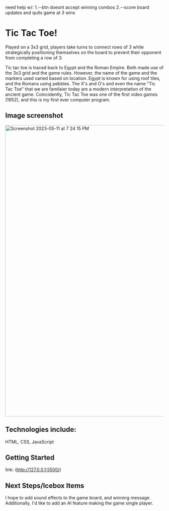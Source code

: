 need help w/:
1.--btn doesnt accept winning combos
2.--score board updates and quits game at 3 wins


# Tic Tac Toe!
Played on a 3x3 grid, players take turns to connect rows of 3 while strategically positioning themselves on the board to prevent their opponent from completing a row of 3. 

Tic tac toe is traced back to Egypt and the Roman Empire. Both made use of the 3x3 grid and the game rules. However, the name of the game and the markers used varied based on location. Egypt is known for using roof tiles, and the Romans using pebbles. The X's and O's and even the name "Tic Tac Toe" that we are familaier today are a modern interpretation of the ancient game. Coincidently, Tic Tac Toe was one of the first video games (1952), and this is my first ever computer program. 

## Image screenshot
<img width="923" alt="Screenshot 2023-05-11 at 7 24 15 PM" src="https://github.com/Graehm/unit-1-project/assets/127685086/04720754-c2af-4874-a6c7-43c412165947">

## Technologies include:
HTML, CSS, JavaScript

## Getting Started
link: (http://127.0.0.1:5500/)

## Next Steps/Icebox Items
I hope to add sound effects to the game board, and winning message. Additionally, I'd like to add an AI feature making the game single player. 

